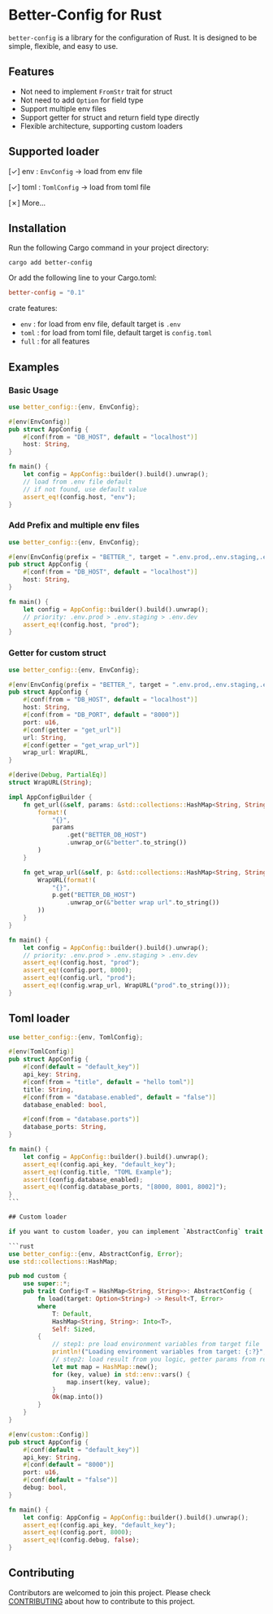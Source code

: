 # Better-Config for Rust

`better-config` is a library for the configuration of Rust. It is designed to be simple, flexible, and easy to use.

## Features

-   Not need to implement `FromStr` trait for struct
-   Not need to add `Option` for field type
-   Support multiple env files
-   Support getter for struct and return field type directly
-   Flexible architecture, supporting custom loaders

## Supported loader

[✓] env : `EnvConfig` -> load from env file

[✓] toml : `TomlConfig` -> load from toml file

[✗] More...

## Installation

Run the following Cargo command in your project directory:

```
cargo add better-config
```

Or add the following line to your Cargo.toml:

```toml
better-config = "0.1"
```

crate features:

-   `env` : for load from env file, default target is `.env`
-   `toml` : for load from toml file, default target is `config.toml`
-   `full` : for all features

## Examples

### Basic Usage

```rust
use better_config::{env, EnvConfig};

#[env(EnvConfig)]
pub struct AppConfig {
    #[conf(from = "DB_HOST", default = "localhost")]
    host: String,
}

fn main() {
    let config = AppConfig::builder().build().unwrap();
    // load from .env file default
    // if not found, use default value
    assert_eq!(config.host, "env");
}

```

### Add Prefix and multiple env files

```rust
use better_config::{env, EnvConfig};

#[env(EnvConfig(prefix = "BETTER_", target = ".env.prod,.env.staging,.env.dev"))]
pub struct AppConfig {
    #[conf(from = "DB_HOST", default = "localhost")]
    host: String,
}

fn main() {
    let config = AppConfig::builder().build().unwrap();
    // priority: .env.prod > .env.staging > .env.dev
    assert_eq!(config.host, "prod");
}

```

### Getter for custom struct

```rust
use better_config::{env, EnvConfig};

#[env(EnvConfig(prefix = "BETTER_", target = ".env.prod,.env.staging,.env.dev"))]
pub struct AppConfig {
    #[conf(from = "DB_HOST", default = "localhost")]
    host: String,
    #[conf(from = "DB_PORT", default = "8000")]
    port: u16,
    #[conf(getter = "get_url")]
    url: String,
    #[conf(getter = "get_wrap_url")]
    wrap_url: WrapURL,
}

#[derive(Debug, PartialEq)]
struct WrapURL(String);

impl AppConfigBuilder {
    fn get_url(&self, params: &std::collections::HashMap<String, String>) -> String {
        format!(
            "{}",
            params
                .get("BETTER_DB_HOST")
                .unwrap_or(&"better".to_string())
        )
    }

    fn get_wrap_url(&self, p: &std::collections::HashMap<String, String>) -> WrapURL {
        WrapURL(format!(
            "{}",
            p.get("BETTER_DB_HOST")
                .unwrap_or(&"better wrap url".to_string())
        ))
    }
}

fn main() {
    let config = AppConfig::builder().build().unwrap();
    // priority: .env.prod > .env.staging > .env.dev
    assert_eq!(config.host, "prod");
    assert_eq!(config.port, 8000);
    assert_eq!(config.url, "prod");
    assert_eq!(config.wrap_url, WrapURL("prod".to_string()));
}
```

## Toml loader

````rust
use better_config::{env, TomlConfig};

#[env(TomlConfig)]
pub struct AppConfig {
    #[conf(default = "default_key")]
    api_key: String,
    #[conf(from = "title", default = "hello toml")]
    title: String,
    #[conf(from = "database.enabled", default = "false")]
    database_enabled: bool,

    #[conf(from = "database.ports")]
    database_ports: String,
}

fn main() {
    let config = AppConfig::builder().build().unwrap();
    assert_eq!(config.api_key, "default_key");
    assert_eq!(config.title, "TOML Example");
    assert!(config.database_enabled);
    assert_eq!(config.database_ports, "[8000, 8001, 8002]");
}
```

## Custom loader

if you want to custom loader, you can implement `AbstractConfig` trait and custom load function.

```rust
use better_config::{env, AbstractConfig, Error};
use std::collections::HashMap;

pub mod custom {
    use super::*;
    pub trait Config<T = HashMap<String, String>>: AbstractConfig {
        fn load(target: Option<String>) -> Result<T, Error>
        where
            T: Default,
            HashMap<String, String>: Into<T>,
            Self: Sized,
        {
            // step1: pre load environment variables from target file
            println!("Loading environment variables from target: {:?}", target);
            // step2: load result from you logic, getter params from return HashMap
            let mut map = HashMap::new();
            for (key, value) in std::env::vars() {
                map.insert(key, value);
            }
            Ok(map.into())
        }
    }
}

#[env(custom::Config)]
pub struct AppConfig {
    #[conf(default = "default_key")]
    api_key: String,
    #[conf(default = "8000")]
    port: u16,
    #[conf(default = "false")]
    debug: bool,
}

fn main() {
    let config: AppConfig = AppConfig::builder().build().unwrap();
    assert_eq!(config.api_key, "default_key");
    assert_eq!(config.port, 8000);
    assert_eq!(config.debug, false);
}
````

## Contributing

Contributors are welcomed to join this project. Please check [CONTRIBUTING](./CONTRIBUTING.md) about how to contribute to this project.
